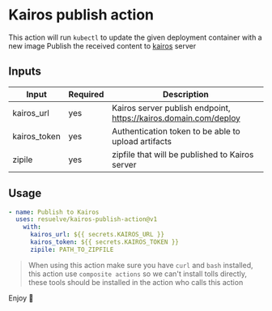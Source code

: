 # Kairos publish action

This action will run `kubectl` to update the given deployment container with a new image
Publish the received content to [kairos](https://github.com/resuelve/kairos) server

## Inputs

| Input        | Required | Description                                                      |
|--------------|----------|------------------------------------------------------------------|
| kairos_url   | yes      | Kairos server publish endpoint, https://kairos.domain.com/deploy |
| kairos_token | yes      | Authentication token to be able to upload artifacts              |
| zipile       | yes      | zipfile that will be published to Kairos server                  |

## Usage

```yaml
- name: Publish to Kairos
  uses: resuelve/kairos-publish-action@v1
    with:
      kairos_url: ${{ secrets.KAIROS_URL }}
      kairos_token: ${{ secrets.KAIROS_TOKEN }}
      zipile: PATH_TO_ZIPFILE
```

> When using this action make sure you have `curl` and `bash` installed, this action use `composite actions` so we can't install tolls directly, these tools should be installed in the action who calls this action

Enjoy 🎉
